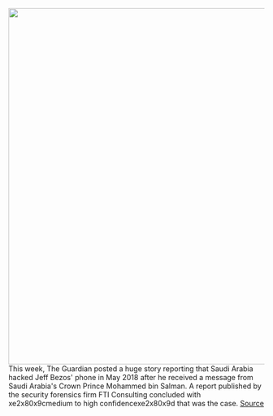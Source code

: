 <img src='https://cdn.vox-cdn.com/thumbor/nt5ijaNNxOf-uoRAyfszaRnnsJk=/0x0:4000x2666/1200x800/filters:focal(1640x700:2280x1340)/cdn.vox-cdn.com/uploads/chorus_image/image/66155707/1173086694.jpg.0.jpg' width='700px' /><br/>
This week, The Guardian posted a huge story reporting that Saudi Arabia hacked Jeff Bezos' phone in May 2018 after he received a message from Saudi Arabia's Crown Prince Mohammed bin Salman. A report published by the security forensics firm FTI Consulting concluded with xe2x80x9cmedium to high confidencexe2x80x9d that was the case.
<a href='https://www.theverge.com/2020/1/23/21078828/report-saudi-arabia-hack-jeff-bezos-phone-fti-consulting'> Source <a/>